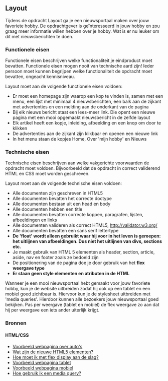 ## Layout

Tijdens de opdracht Layout ga je een nieuwsportaal maken over jouw favoriete hobby. De opdrachtgever is geïnteresseerd in jouw hobby en zou graag meer informatie willen hebben over je hobby. Wat is er nu leuker om dit met nieuwsberichten te doen.

### Functionele eisen

Functionele eisen beschrijven welke functionaliteit je eindproduct moet bevatten. Functionele eisen mogen nooit van technische aard zijn! Ieder persoon moet kunnen begrijpen welke functionaliteit de opdracht moet bevatten, ongeacht kennisniveau.

Layout moet aan de volgende functionele eisen voldoen:

* Er moet een homepage zijn waarop een  kop te vinden is, samen met een menu, een lijst met minimaal 4 nieuwsberichten, een balk aan de zijkant met advertenties en een melding aan de onderkant van de pagina
* Bij elk nieuws bericht staat een lees-meer link. Die opent een nieuwe pagina met een mooi opgemaakt nieuwsbericht in de zelfde layout
* Elk artikel heeft een kopje, inleiding, afbeelding en een knop om door te klikken
* De advertenties aan de zijkant zijn klikbaar en openen een nieuwe link
* In het menu staan de kopjes Home, Over 'mijn hobby' en Nieuws

### Technische eisen

Technische eisen beschrijven aan welke vakgerichte voorwaarden de opdracht moet voldoen. Bijvoorbeeld dat de opdracht in correct validerend HTML en CSS moet worden geschreven.

Layout moet aan de volgende technische eisen voldoen:

* Alle documenten zijn geschreven in HTML5
* Alle documenten bevatten het correcte doctype
* Alle documenten bestaan uit een head en body
* Alle documenten hebben een title
* Alle documenten bevatten correcte koppen, paragrafen, lijsten, afbeeldingen en links
* Alle documenten valideren als correct HTML5, http://validator.w3.org/
* Alle documenten bevatten een sans serif lettertype
* **De 'float' wordt alleen gebruikt waar hij voor in het leven is geroepen: het uitlijnen van afbeeldingen. Dus niet het uitlijnen van divs, sections etc.**
* Je maakt gebruik van HTML 5 elementen als header, section, article, aside, nav en footer zoals ze bedoeld zijn
* De positionering van de pagina doe je door gebruik van het **flex weergave type**
* **Er staan geen style elementen en atributen in de HTML**


Wanneer je een mooi nieuwsportaal hebt gemaakt voor jouw favoriete hobby, kun je de website uitbreiden zodat hij ook op een tablet en een mobiel goed zichtbaar is. Hiervoor kun je de stylesheet uitbreiden met 'media queries'. Hierdoor kunnen alle bezoekers jouw nieuwsportaal goed bekijken. Pas per weergave (tablet en mobiel) de flex weergave zo aan dat hij per weergave een iets ander uiterlijk krijgt.

### Bronnen
#### HTML/CSS
* [Voorbeeld webpagina over auto's](https://www.jwhuisman.nl/dvc/2016/layout/voorbeelden/home.jpg)
* [Wat zijn de nieuwe HTML5 elementen?](http://www.w3schools.com/html/html5_new_elements.asp)
* [Hoe moet ik met flex display aan de slag?](https://css-tricks.com/snippets/css/a-guide-to-flexbox/)
* [Voorbeeld webpagina tablet](https://www.jwhuisman.nl/dvc/2016/layout/voorbeelden/home-tablet.jpg)
* [Voorbeeld webpagina mobiel](https://www.jwhuisman.nl/dvc/2016/layout/voorbeelden/home-mobiel.jpg)
* [Hoe gebruik ik een media query?](http://www.w3schools.com/cssref/css3_pr_mediaquery.asp)
